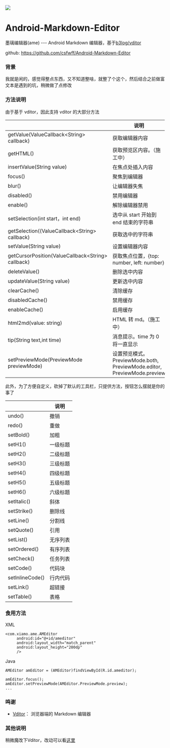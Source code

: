 ![](https://img.hacpai.com/bing/20190803.jpg?imageView2/1/w/960/h/540/interlace/1/q/100) 

# Android-Markdown-Editor

墨璃编辑器(ame) --- Android Markdown 编辑器，基于[b3log/vditor](https://github.com/b3log/vditor)

github: https://github.com/csfwff/Android-Markdown-Editor

### 背景

我就是闲的，感觉得整点东西，又不知道整啥，就整了个这个，然后结合之前做富文本是遇到的坑，稍微做了点修改

### 方法说明

由于基于 vditor，因此支持 vditor 的大部分方法

||说明|
|---|---|
|getValue(ValueCallback&lt;String&gt; callback)|获取编辑器内容|
|getHTML()|获取预览区内容。（施工中）|
|insertValue(String value)|在焦点处插入内容|
|focus()|聚焦到编辑器|
|blur()|让编辑器失焦|
|disabled()|禁用编辑器|
|enable()|解除编辑器禁用|
|setSelection(int start，int end)|选中从 start 开始到 end 结束的字符串|
|getSelection((ValueCallback&lt;String&gt; callback)|获取选中的字符串|
|setValue(String value)|设置编辑器内容|
|getCursorPosition(ValueCallback&lt;String&gt; callback)|获取焦点位置，{top: number, left: number}|
|deleteValue()|删除选中内容|
|updateValue(String value)|更新选中内容|
|clearCache()|清除缓存|
|disabledCache()|禁用缓存|
|enableCache()|启用缓存|
|html2md(value: string)|HTML 转 md。（施工中）|
|tip(String text,int time)|消息提示。time 为 0 将一直显示|
|setPreviewMode(PreviewMode previewMode)|设置预览模式。PreviewMode.both, PreviewMode.editor, PreviewMode.preview|


此外，为了方便自定义，砍掉了默认的工具栏，只提供方法，按钮怎么摆就是你的事了

||说明|
|---|---|
|undo()|撤销|
|redo()|重做|
|setBold()|加粗|
|setH1()|一级标题|
|setH2()|二级标题|
|setH3()|三级标题|
|setH4()|四级标题|
|setH5()|五级标题|
|setH6()|六级标题|
|setItalic()|斜体|
|setStrike()|删除线|
|setLine()|分割线|
|setQuote()|引用|
|setList()|无序列表|
|setOrdered()|有序列表|
|setCheck()|任务列表|
|setCode()|代码块|
|setInlineCode()|行内代码|
|setLink()|超链接|
|setTable()|表格|

### 食用方法

XML

```
<com.xiamo.ame.AMEditor
     android:id="@+id/ameditor"
     android:layout_width="match_parent"
     android:layout_height="200dp"
     />
```

Java

```
AMEditor amEditor = (AMEditor)findViewById(R.id.ameditor);

amEditor.focus();
amEditor.setPreviewMode(AMEditor.PreviewMode.preview);
...
```

### 鸣谢
* [Vditor](https://github.com/b3log/vditor)： 浏览器端的 Markdown 编辑器

### 其他说明
稍微魔改下Vditor，改动可以看[这里](https://github.com/csfwff/vditor)
